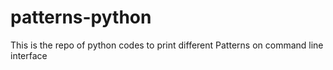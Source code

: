 # patterns-python
This is the repo of python codes to print different Patterns on command line interface
